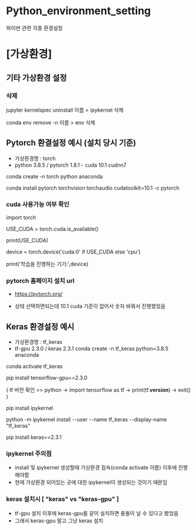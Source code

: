 # Python_environment_setting
파이썬 관련 각종 환경설정


# [가상환경]

## 기타 가상환경 설정

### 삭제

jupyter kernelspec uninstall 이름 > ipykernel 삭제

conda env remove -n 이름 > env 삭제


## Pytorch 환결설정 예시 (설치 당시 기준)
- 가상환경명 : torch
- python 3.8.5 / pytorch 1.8.1 - cuda 10.1 cudnn7

conda create -n torch python anaconda

conda install pytorch torchvision torchaudio cudatoolkit=10.1 -c pytorch

### cuda 사용가능 여부 확인

import torch

USE_CUDA = torch.cuda.is_available()

print(USE_CUDA)

device = torch.device('cuda:0' if USE_CUDA else 'cpu')

print('학습을 진행하는 기기:',device)



### pytorch 홈페이지 설치 url
- https://pytorch.org/

- 상태 선택하면되는데 10.1 cuda 기준이 없어서 숫자 바꿔서 진행했었음


## Keras 환경설정 예시 
- 가상환경명 : tf_keras
- tf-gpu 2.3.0 / keras 2.3.1
conda create -n tf_keras python=3.8.5 anaconda

conda activate tf_keras

pip install tensorflow-gpu==2.3.0

( tf 버전 확인 >> python -> import tensorflow as tf -> print(tf.__version__) -> exit() )

pip install ipykernel

python -m ipykernel install --user --name tf_keras --display-name "tf_keras"

pip install keras==2.3.1

### ipykernel 주의점
- install 및 ipykernel 생성할때 가상환경 접속(conda activate 이름) 이후에 진행해야함
- 현재 가상환경 되어있는 곳에 대한 ipykernel이 생성되는 것이기 때문임

### keras 설치시 [ "keras" vs "keras-gpu" ]
- tf-gpu 설치 이후에 keras-gpu를 같이 설치하면 충돌이 날 수 있다고 봤었음
- 그래서 keras-gpu 말고 그냥 keras 설치

